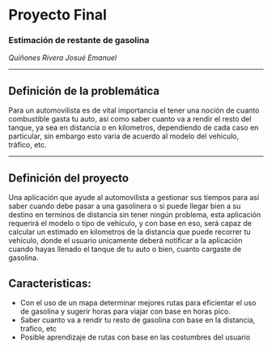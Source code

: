 # Proyecto Final

### Estimación de restante de gasolina

*Quiñones Rivera Josué Emanuel*

---

## Definición de la problemática

Para un automovilista es de vital importancia el tener una noción de cuanto combustible gasta tu auto, asi como saber cuanto va a rendir el resto del tanque, ya sea en distancia o en kilometros, dependiendo de cada caso en particular, sin embargo esto varia de acuerdo al modelo del vehiculo, tráfico, etc.

---

## Definición del proyecto

Una aplicación que ayude al automovilista a gestionar sus tiempos para así saber cuando debe pasar a una gasolinera o si puede llegar bien a su destino en terminos de distancia sin tener ningún problema, esta aplicación requerirá el modelo o tipo de vehículo, y con base en eso, será capaz de calcular un estimado en kilometros de la distancia que puede recorrer tu vehículo, donde el usuario unicamente deberá notificar a la aplicación cuando hayas llenado el tanque de tu auto o bien, cuanto cargaste de gasolina.

## Caracteristicas:

+ Con el uso de un mapa determinar mejores rutas para eficientar el uso de gasolina y sugerir horas para viajar con base en horas pico.
+ Saber cuanto va a rendir tu resto de gasolina con base en la distancia, trafico, etc
+ Posible aprendizaje de rutas con base en las costumbres del usuario